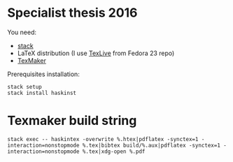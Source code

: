 # Specialist thesis 2016

You need:
- [stack](https://stackage.org)
- LaTeX distribution (I use [TexLive](https://www.tug.org/texlive/) from Fedora 23 repo)
- [TexMaker](http://www.xm1math.net/texmaker/)

Prerequisites installation:
```
stack setup
stack install haskinst
```

# Texmaker build string

```
stack exec -- haskintex -overwrite %.htex|pdflatex -synctex=1 -interaction=nonstopmode %.tex|bibtex build/%.aux|pdflatex -synctex=1 -interaction=nonstopmode %.tex|xdg-open %.pdf
```